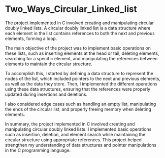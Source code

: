 # Two_Ways_Circular_Linked_list
The project implemented in C involved creating and manipulating circular doubly linked lists.
A circular doubly linked list is a data structure where each element in the list contains
references to both the next and previous elements, forming a loop.

The main objective of the project was to implement basic operations on these lists, such as inserting elements at the head or tail,
deleting elements, searching for a specific element, and manipulating the references between elements to maintain the circular structure.

To accomplish this, I started by defining a data structure to represent the nodes of the list,
which included pointers to the next and previous elements, as well as the data they store.
Then, I implemented the different operations using these data structures,
ensuring that the references were properly updated during insertions and deletions.

I also considered edge cases such as handling an empty list, manipulating the ends of the circular list,
and properly freeing memory when deleting elements.

In summary, the project implemented in C involved creating and manipulating circular doubly linked lists.
I implemented basic operations such as insertion, deletion,
and element search while maintaining the circular structure using appropriate references.
This project helped strengthen my understanding of data structures and pointer manipulations in the C programming language.
